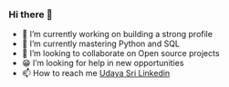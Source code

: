### Hi there 👋

- 🔭 I’m currently working on building a strong profile
- 🌱 I’m currently mastering Python and SQL
- 👯 I’m looking to collaborate on Open source projects
- 😁 I’m looking for help in new opportunities
- 📫 How to reach me [Udaya Sri Linkedin](https://www.linkedin.com/in/udaya-sri-gollapalli-2a619a24a/)

